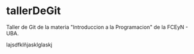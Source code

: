 # tallerDeGit

Taller de Git de la materia "Introduccion a la Programacion" de la FCEyN - UBA.

lajsdfklñjasklglaskj
